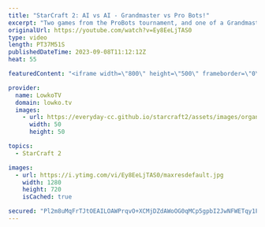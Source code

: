 ```yaml
---
title: "StarCraft 2: AI vs AI - Grandmaster vs Pro Bots!"
excerpt: "Two games from the ProBots tournament, and one of a Grandmaster Protoss taking on the AI. Uncommon strategies are played throughout these games, as the AI (artificial intelligence) makes decisions that humans would never make.  Pro Bots YouTube channel: https://www.youtube.com/@ProBotsAI https://www.youtube.com/playlist?list=PLN2WDx0iwG9U76BZMS48O0ikmohjejl5V"
originalUrl: https://youtube.com/watch?v=Ey8EeLjTAS0
type: video
length: PT37M51S
publishedDateTime: 2023-09-08T11:12:12Z
heat: 55

featuredContent: "<iframe width=\"800\" height=\"500\" frameborder=\"0\" src=\"https://www.youtube.com/embed/Ey8EeLjTAS0\" allow=\"accelerometer; autoplay; encrypted-media; gyroscope; picture-in-picture\" allowfullscreen></iframe>"

provider:
  name: LowkoTV
  domain: lowko.tv
  images:
    - url: https://everyday-cc.github.io/starcraft2/assets/images/organizations/lowko.tv-50x50.jpg
      width: 50
      height: 50

topics:
  - StarCraft 2

images:
  - url: https://i.ytimg.com/vi/Ey8EeLjTAS0/maxresdefault.jpg
    width: 1280
    height: 720
    isCached: true

secured: "Pl2m8uMqFrTJtOEAILOAWPrqvO+XCMjDZdAWoOG0qMCp5gpbI2JwNFWETqy1FaJqi5HypJoEJAPuwx6rB6rVtHBdnkKMk7l2FeBcn1N0YZcdj6xdpOi/WwQpQ3reDVukDk8XgYc+OnujamCqIO8L7NRo0q6nAHur9rVAYiHGffz6LYA/NKl+bux7JpNAjA7D07AYbbJvVriZCuQD61VaYoBfiPD4Av7Gu/QabOOsHBlQtsYiE8SALhdbOBAUrKQkjy14iGqpgO/mz89zEi4cF53JYCuzDHLM4CDV8Ad39vls0p5VwVGVVd2F+XW46WWEWJvC9dUPbTaj5Ufse1r23SIk54i1tYnVvIAOxppWteenSG+F+RCVl3/DeJ6ps8K/DTj5Al9fLXNMMzSAyzSN8Fo88pgs6eRF0cETZJzV/NsBkVViRevFFIOl1IQsm9ou;vbTd4qUUW7mAr/ZqoYqHKQ=="
---
```


